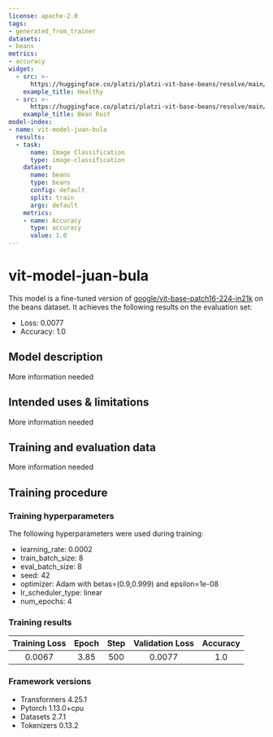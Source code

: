 ```yaml
---
license: apache-2.0
tags:
- generated_from_trainer
datasets:
- beans
metrics:
- accuracy
widget:
  - src: >-
      https://huggingface.co/platzi/platzi-vit-base-beans/resolve/main/healthy.jpeg
    example_title: Healthy
  - src: >-
      https://huggingface.co/platzi/platzi-vit-base-beans/resolve/main/bean_rust.jpeg
    example_title: Bean Rust
model-index:
- name: vit-model-juan-bula
  results:
  - task:
      name: Image Classification
      type: image-classification
    dataset:
      name: beans
      type: beans
      config: default
      split: train
      args: default
    metrics:
    - name: Accuracy
      type: accuracy
      value: 1.0
---
```


<!-- This model card has been generated automatically according to the information the Trainer had access to. You
should probably proofread and complete it, then remove this comment. -->

# vit-model-juan-bula

This model is a fine-tuned version of [google/vit-base-patch16-224-in21k](https://huggingface.co/google/vit-base-patch16-224-in21k) on the beans dataset.
It achieves the following results on the evaluation set:
- Loss: 0.0077
- Accuracy: 1.0

## Model description

More information needed

## Intended uses & limitations

More information needed

## Training and evaluation data

More information needed

## Training procedure

### Training hyperparameters

The following hyperparameters were used during training:
- learning_rate: 0.0002
- train_batch_size: 8
- eval_batch_size: 8
- seed: 42
- optimizer: Adam with betas=(0.9,0.999) and epsilon=1e-08
- lr_scheduler_type: linear
- num_epochs: 4

### Training results

| Training Loss | Epoch | Step | Validation Loss | Accuracy |
|:-------------:|:-----:|:----:|:---------------:|:--------:|
| 0.0067        | 3.85  | 500  | 0.0077          | 1.0      |


### Framework versions

- Transformers 4.25.1
- Pytorch 1.13.0+cpu
- Datasets 2.7.1
- Tokenizers 0.13.2
